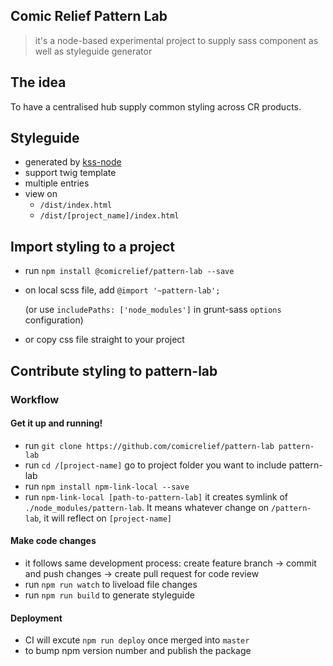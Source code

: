 ## Comic Relief Pattern Lab
> it's a node-based experimental project to supply sass component as well as styleguide generator

## The idea
To have a centralised hub supply common styling across CR products. 

## Styleguide
* generated by [kss-node](https://github.com/kss-node/kss-node)
* support twig template
* multiple entries
* view on
  - `/dist/index.html`
  - `/dist/[project_name]/index.html`

## Import styling to a project
* run `npm install @comicrelief/pattern-lab --save`
* on local scss file, add `@import '~pattern-lab';` 

  (or use `includePaths: ['node_modules']` in grunt-sass `options` configuration)
* or copy css file straight to your project 

## Contribute styling to pattern-lab
### Workflow 
#### Get it up and running!
* run `git clone https://github.com/comicrelief/pattern-lab pattern-lab`
* run `cd /[project-name]` go to project folder you want to include pattern-lab 
* run `npm install npm-link-local --save` 
* run `npm-link-local [path-to-pattern-lab]` it creates symlink of `./node_modules/pattern-lab`. It means whatever change on `/pattern-lab`, it will reflect on `[project-name]`
#### Make code changes
* it follows same development process: create feature branch -> commit and push changes -> create pull request for code review
* run `npm run watch` to liveload file changes
* run `npm run build` to generate styleguide

#### Deployment
* CI will excute `npm run deploy` once merged into `master`
* to bump npm version number and publish the package


